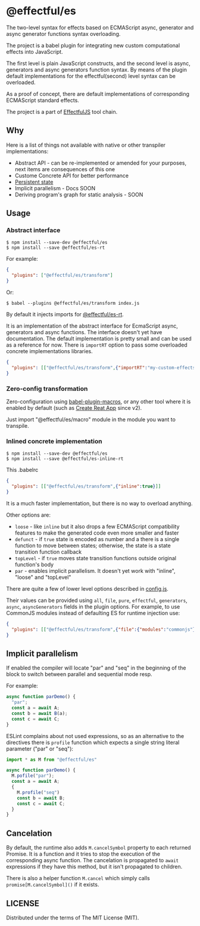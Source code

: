 # @effectful/es

The two-level syntax for effects based on ECMAScript async, generator and
async generator functions syntax overloading.

The project is a babel plugin for integrating new custom computational effects
into JavaScript.

The first level is plain JavaScript constructs, and the second level
is async, generators and async generators function syntax. By means of the plugin
default implementations for the effectful(second) level syntax can be overloaded.

As a proof of concept, there are default implementations of corresponding ECMAScript
standard effects.

The project is a part of [EffectfulJS](https://github.com/awto/effectfuljs) tool chain.


## Why

Here is a list of things not available with native or other transpiler implementations:

 * Abstract API - can be re-implemented or amended for your purposes, next items are consequences of this one
 * Custome Concrete API for better performance
 * [Persistent state](https://github.com/awto/effectfuljs/tree/master/packages/es-persist)
 * Implicit parallelism - Docs SOON
 * Deriving program's graph for static analysis - SOON

## Usage

### Abstract interface

```
$ npm install --save-dev @effectful/es
$ npm install --save @effectful/es-rt
```

For example:

```json
{
  "plugins": ["@effectful/es/transform"]
}
```

Or:

```
$ babel --plugins @effectful/es/transform index.js
```

By default it injects imports for
[@effectful/es-rt](https://github.com/awto/effectfuljs/tree/master/packages/es-rt).

It is an implementation of the abstract interface for EcmaScript async,
generators and async functions. The interface doesn't yet have documentation.
The default implementation is pretty small and can be used as a reference for
now. There is `importRT` option to pass some overloaded concrete
implementations libraries. 

```json
{
  "plugins": [["@effectful/es/transform",{"importRT":"my-custom-effects"}]]
}
```


### Zero-config transformation

Zero-configuration using
[babel-plugin-macros](https://github.com/kentcdodds/babel-plugin-macros),
or any other tool where it is enabled by default (such as 
[Create Reat App](https://github.com/facebook/create-react-app) since v2).

Just import "@effectful/es/macro" module in the module you want to transpile.

### Inlined concrete implementation

```
$ npm install --save-dev @effectful/es
$ npm install --save @effectful/es-inline-rt
```

This .babelrc

```json
{
  "plugins": [["@effectful/es/transform",{"inline":true}]]
}
```

It is a much faster implementation, but there is no way to overload anything.

Other options are:

  * `loose` - like `inline` but it also drops a few ECMAScript compatibility
  features to make the generated code even more smaller and faster
  * `defunct` - if `true` state is encoded as number and a there is a single
  function to move between states; otherwise, the state is a state transition
  function callback
  * `topLevel` - if `true` moves state transition functions outside original
  function's body
  * `par` - enables implicit parallelism. It doesn't yet work with 
  "inline", "loose" and "topLevel"

There are quite a few of lower level options described in
[config.js](https://github.com/awto/effectfuljs/blob/master/packages/core/src/config.js).

Their values can be provided using `all`, `file`, `pure`, `effectful`, `generators`, `async`,
`asyncGenerators` fields in the plugin options. For example, to use CommonJS modules instead
of defaulting ES for runtime injection use:

```json
{
  "plugins": [["@effectful/es/transform",{"file":{"modules":"commonjs"}}]]
}
```

## Implicit parallelism

If enabled the compiler will locate "par" and "seq" in the beginning
of the block to switch between parallel and sequential mode resp.

For example:

```javascript
async function parDemo() {
  "par";
  const a = await A;
  const b = await B(a);
  const c = await C;
}
```

ESLint complains about not used expressions, so as an alternative to
the directives there is `profile` function which expects a single
string literal parameter ("par" or "seq"):


```javascript
import * as M from "@effectful/es"

async function parDemo() {
  M.pofile("par");
  const a = await A;
  {
    M.profile("seq")
    const b = await B;
    const c = await C;
  }
}
```

## Cancelation

By default, the runtime also adds `M.cancelSymbol` property to each
returned Promise.  It is a function and it tries to stop the execution
of the corresponding async function.  The cancelation is propagated to
`await` expressions if they have this method, but it isn't propagated
to children.

There is also a helper function `M.cancel` which simply calls
`promise[M.cancelSymbol]()` if it exists.


## LICENSE

Distributed under the terms of The MIT License (MIT).
